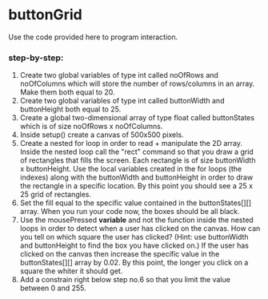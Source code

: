# buttonGrid

Use the code provided here to program interaction.

### step-by-step:
1. Create two global variables of type int called noOfRows and noOfColumns which will store the number of rows/columns in an array. Make them both equal to 20.
2. Create two global variables of type int called buttonWidth and buttonHeight both equal to 25.
3. Create a global two-dimensional array of type float called buttonStates which is of size noOfRows x noOfColumns.
3. Inside setup() create a canvas of 500x500 pixels.
4. Create a nested for loop in order to read + manipulate the 2D array. Inside the nested loop call the "rect" command so that you draw a grid of rectangles that fills the screen. Each rectangle is of size buttonWidth x buttonHeight. Use the local variables created in the for loops (the indexes) along with the buttonWidth and buttonHeight in order to draw the rectangle in a specific location. By this point you should see a 25 x 25 grid of rectangles.
5. Set the fill equal to the specific value contained in the buttonStates[][] array. When you run your code now, the boxes should be all black.
6. Use the mousePressed <strong>variable</strong> and not the function inside the nested loops in order to detect when a user has clicked on the canvas. How can you tell on which square the user has clicked? (Hint: use buttonWidth and buttonHeight to find the box you have clicked on.) If the user has clicked on the canvas then increase the specific value in the buttonStates[][] array by 0.02. By this point, the longer you click on a square the whiter it should get.
7. Add a constrain right below step no.6 so that you limit the value between 0 and 255.
